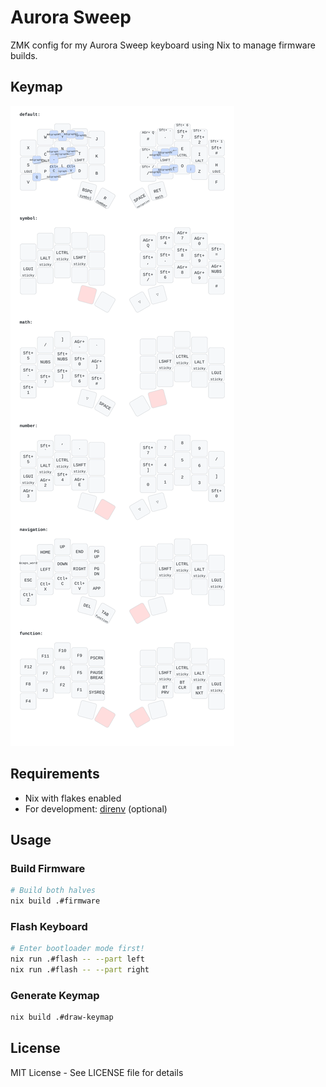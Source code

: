 # Aurora Sweep

ZMK config for my Aurora Sweep keyboard using Nix to manage firmware builds.

## Keymap
![Keymap](/docs/keymap.svg)

## Requirements

- Nix with flakes enabled
- For development: [direnv](https://direnv.net/) (optional)

## Usage

### Build Firmware

```bash
# Build both halves
nix build .#firmware
```

### Flash Keyboard

```bash
# Enter bootloader mode first!
nix run .#flash -- --part left
nix run .#flash -- --part right
```

### Generate Keymap

```bash
nix build .#draw-keymap
```

## License

MIT License - See LICENSE file for details
